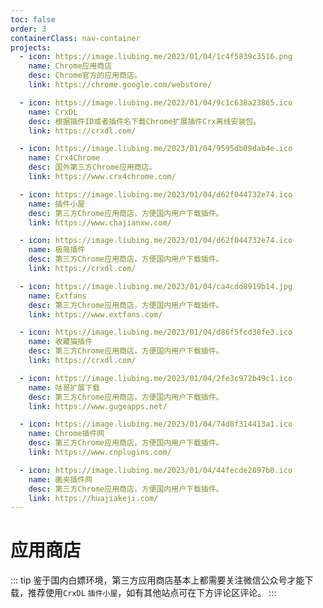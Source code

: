 ```yaml
---
toc: false
order: 3
containerClass: nav-container
projects:
  - icon: https://image.liubing.me/2023/01/04/1c4f5839c3516.png
    name: Chrome应用商店
    desc: Chrome官方的应用商店。
    link: https://chrome.google.com/webstore/

  - icon: https://image.liubing.me/2023/01/04/9c1c638a23865.ico
    name: CrxDL
    desc: 根据插件ID或者插件名下载Chrome扩展插件Crx离线安装包。
    link: https://crxdl.com/

  - icon: https://image.liubing.me/2023/01/04/9595db09dab4e.ico
    name: Crx4Chrome
    desc: 国外第三方Chrome应用商店。
    link: https://www.crx4chrome.com/

  - icon: https://image.liubing.me/2023/01/04/d62f044732e74.ico
    name: 插件小屋
    desc: 第三方Chrome应用商店，方便国内用户下载插件。
    link: https://www.chajianxw.com/

  - icon: https://image.liubing.me/2023/01/04/d62f044732e74.ico
    name: 极简插件
    desc: 第三方Chrome应用商店，方便国内用户下载插件。
    link: https://crxdl.com/

  - icon: https://image.liubing.me/2023/01/04/ca4cdd8919b14.jpg
    name: Extfans
    desc: 第三方Chrome应用商店，方便国内用户下载插件。
    link: https://www.extfans.com/

  - icon: https://image.liubing.me/2023/01/04/d86f5fcd38fe3.ico
    name: 收藏猫插件
    desc: 第三方Chrome应用商店，方便国内用户下载插件。
    link: https://crxdl.com/

  - icon: https://image.liubing.me/2023/01/04/2fe3c972b49c1.ico
    name: 咕哥扩展下载
    desc: 第三方Chrome应用商店，方便国内用户下载插件。
    link: https://www.gugeapps.net/

  - icon: https://image.liubing.me/2023/01/04/74d8f314413a1.ico
    name: Chrome插件网
    desc: 第三方Chrome应用商店，方便国内用户下载插件。
    link: https://www.cnplugins.com/

  - icon: https://image.liubing.me/2023/01/04/44fecde2897b0.ico
    name: 画夹插件网
    desc: 第三方Chrome应用商店，方便国内用户下载插件。
    link: https://huajiakeji.com/
---
```


# 应用商店

::: tip
鉴于国内白嫖环境，第三方应用商店基本上都需要关注微信公众号才能下载，推荐使用`CrxDL` `插件小屋`，如有其他站点可在下方评论区评论。
:::

<ProjectPanel />

